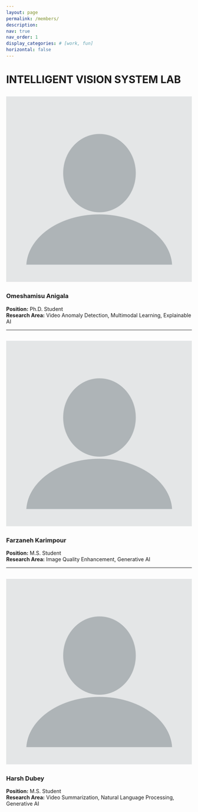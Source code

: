 ```yaml
---
layout: page
permalink: /members/
description:
nav: true
nav_order: 1
display_categories: # [work, fun]
horizontal: false
---
```


# **INTELLIGENT VISION SYSTEM LAB**

## ![Picture](/assets/img/blank_profile.png)
### **Omeshamisu Anigala**
**Position:** Ph.D. Student  
**Research Area:** Video Anomaly Detection, Multimodal Learning, Explainable AI

---

## ![Picture](assets/img/blank_profile.png)
### **Farzaneh Karimpour**
**Position:** M.S. Student  
**Research Area:** Image Quality Enhancement, Generative AI

---

## ![Picture](assets/img/blank_profile.png)
### **Harsh Dubey**
**Position:** M.S. Student  
**Research Area:** Video Summarization, Natural Language Processing, Generative AI